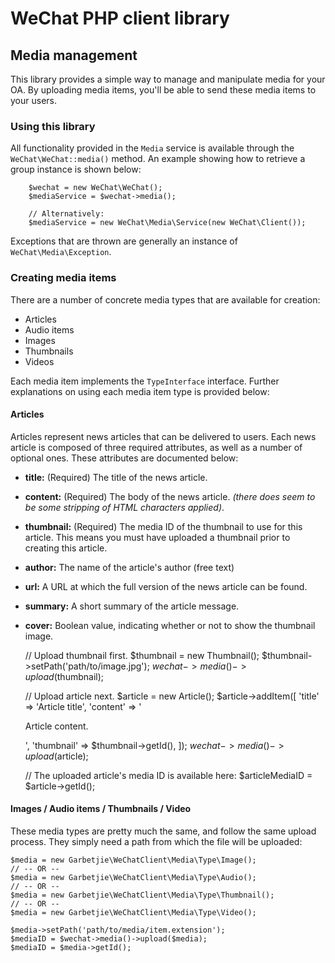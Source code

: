 # WeChat PHP client library

## Media management

This library provides a simple way to manage and manipulate media for your OA. By uploading media items, you'll be able
to send these media items to your users.

### Using this library

All functionality provided in the `Media` service is available through the `WeChat\WeChat::media()` method.
 An example showing how to retrieve a group instance is shown below:

        $wechat = new WeChat\WeChat();
        $mediaService = $wechat->media();
        
        // Alternatively:
        $mediaService = new WeChat\Media\Service(new WeChat\Client());
    
Exceptions that are thrown are generally an instance of `WeChat\Media\Exception`.

### Creating media items

There are a number of concrete media types that are available for creation:

* Articles
* Audio items
* Images
* Thumbnails
* Videos

Each media item implements the `TypeInterface` interface. Further explanations on using each media item type is provided
 below:


#### Articles

Articles represent news articles that can be delivered to users. Each news article is composed of three required
 attributes, as well as a number of optional ones. These attributes are documented below:

* **title:** (Required) The title of the news article.
* **content:** (Required) The body of the news article. *(there does seem to be some stripping of HTML characters applied)*.
* **thumbnail:** (Required) The media ID of the thumbnail to use for this article. This means you must have uploaded a thumbnail
 prior to creating this article.
* **author:** The name of the article's author (free text)
* **url:** A URL at which the full version of the news article can be found.
* **summary:** A short summary of the article message.
* **cover:** Boolean value, indicating whether or not to show the thumbnail image.


    // Upload thumbnail first.
    $thumbnail = new Thumbnail();
    $thumbnail->setPath('path/to/image.jpg');
    $wechat->media()->upload($thumbnail);
     
    // Upload article next.
    $article = new Article();
    $article->addItem([
        'title' => 'Article title',
        'content' => '<p>Article content.</p>',
        'thumbnail' => $thumbnail->getId(),
    ]);
    $wechat->media()->upload($article);
     
    // The uploaded article's media ID is available here:
    $articleMediaID = $article->getId();


#### Images / Audio items / Thumbnails / Video

These media types are pretty much the same, and follow the same upload process. They simply need a path from which the
file will be uploaded:

    $media = new Garbetjie\WeChatClient\Media\Type\Image();
    // -- OR --
    $media = new Garbetjie\WeChatClient\Media\Type\Audio();
    // -- OR --
    $media = new Garbetjie\WeChatClient\Media\Type\Thumbnail();
    // -- OR --
    $media = new Garbetjie\WeChatClient\Media\Type\Video();
     
    $media->setPath('path/to/media/item.extension');
    $mediaID = $wechat->media()->upload($media);
    $mediaID = $media->getId();
